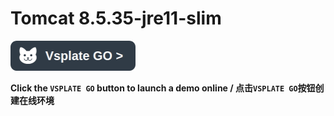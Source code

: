 # Tomcat 8.5.35-jre11-slim

<a href="https://www.vsplate.com/?docker-compose=https://github.com/vsplate/dcenvs/tomcat/8.5.35-jre11-slim"><img alt="VSPLATE GO" src="https://raw.githubusercontent.com/vsplate/images/master/vsgo_btn.png" width="200px"></a>

**Click the `VSPLATE GO` button to launch a demo online / 点击`VSPLATE GO`按钮创建在线环境**